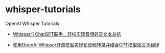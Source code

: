 # whisper-tutorials
OpenAI Whisper Tutorials

* [Whisper与ChatGPT联手，轻松实现音频转录文本总结](https://mp.weixin.qq.com/s?__biz=MzkyMTQ5MjYyMg==&mid=2247492674&idx=1&sn=60e5ecd3d5d633361623dd3af6f9bf5e&chksm=c18069a3f6f7e0b54f40001cc4be7a1d9b9362756fd27aab63570190e0b59227d617549b7fd7&token=1296428844&lang=zh_CN#rd)

* [使用OpenAI Whipser开源模型实现长音频转录并结合GPT模型做文本翻译](https://mp.weixin.qq.com/s?__biz=MzkyMTQ5MjYyMg==&mid=2247495086&idx=1&sn=31bfb5f5be15b199f912f23e0f58e0b2&chksm=c180604ff6f7e9599e2a6001388220d49010f19a876b9d903536bd90f5684494b1e8f4bedd93&token=1296428844&lang=zh_CN#rd)
